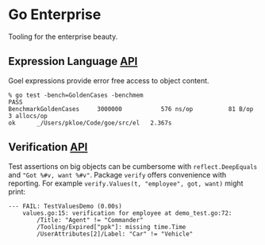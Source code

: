 # Go Enterprise

Tooling for the enterprise beauty.


## Expression Language [API](http://godoc.org/github.com/pascaldekloe/goe/el)

Goel expressions provide error free access to object content.

```
% go test -bench=GoldenCases -benchmem
PASS
BenchmarkGoldenCases	 3000000	       576 ns/op	      81 B/op	       3 allocs/op
ok  	_/Users/pkloe/Code/goe/src/el	2.367s
```


## Verification [API](http://godoc.org/github.com/pascaldekloe/goe/verify)

Test assertions on big objects can be cumbersome with ```reflect.DeepEquals``` and ```"Got %#v, want %#v"```.
Package `verify` offers convenience with reporting. For example `verify.Values(t, "employee", got, want)` might print:

```
--- FAIL: TestValuesDemo (0.00s)
	values.go:15: verification for employee at demo_test.go:72:
		/Title: "Agent" != "Commander"
		/Tooling/Expired["ppk"]: missing time.Time
		/UserAttributes[2]/Label: "Car" != "Vehicle"
```
